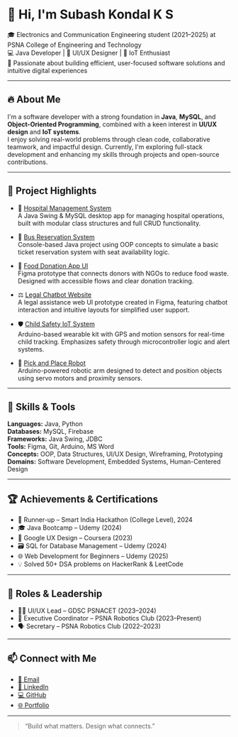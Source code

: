 # 👋 Hi, I'm Subash Kondal K S

🎓 Electronics and Communication Engineering student (2021–2025) at PSNA College of Engineering and Technology  
💻 Java Developer | 🎨 UI/UX Designer | 🤖 IoT Enthusiast  
🚀 Passionate about building efficient, user-focused software solutions and intuitive digital experiences

---

## 🔥 About Me

I'm a software developer with a strong foundation in **Java**, **MySQL**, and **Object-Oriented Programming**, combined with a keen interest in **UI/UX design** and **IoT systems**.  
I enjoy solving real-world problems through clean code, collaborative teamwork, and impactful design. Currently, I'm exploring full-stack development and enhancing my skills through projects and open-source contributions.

---

## 🌟 Project Highlights

- 🏥 [Hospital Management System](#)  
  A Java Swing & MySQL desktop app for managing hospital operations, built with modular class structures and full CRUD functionality.

- 🚌 [Bus Reservation System](#)  
  Console-based Java project using OOP concepts to simulate a basic ticket reservation system with seat availability logic.

- 📱 [Food Donation App UI](#)  
  Figma prototype that connects donors with NGOs to reduce food waste. Designed with accessible flows and clear donation tracking.

- ⚖️ [Legal Chatbot Website](#)  
  A legal assistance web UI prototype created in Figma, featuring chatbot interaction and intuitive layouts for simplified user support.

- 🛡️ [Child Safety IoT System](#)  
  Arduino-based wearable kit with GPS and motion sensors for real-time child tracking. Emphasizes safety through microcontroller logic and alert systems.

- 🤖 [Pick and Place Robot](#)  
  Arduino-powered robotic arm designed to detect and position objects using servo motors and proximity sensors.

---

## 🧠 Skills & Tools

**Languages:** Java, Python  
**Databases:** MySQL, Firebase  
**Frameworks:** Java Swing, JDBC  
**Tools:** Figma, Git, Arduino, MS Word  
**Concepts:** OOP, Data Structures, UI/UX Design, Wireframing, Prototyping  
**Domains:** Software Development, Embedded Systems, Human-Centered Design

---

## 🏆 Achievements & Certifications

- 🥈 Runner-up – Smart India Hackathon (College Level), 2024  
- 🎓 Java Bootcamp – Udemy (2024)  
- 🎨 Google UX Design – Coursera (2023)  
- 🗃 SQL for Database Management – Udemy (2024)  
- 🌐 Web Development for Beginners – Udemy (2025)  
- 💡 Solved 50+ DSA problems on HackerRank & LeetCode

---

## 💼 Roles & Leadership

- 👨‍💻 UI/UX Lead – GDSC PSNACET (2023–2024)  
- 🤖 Executive Coordinator – PSNA Robotics Club (2023–Present)  
- 🗣️ Secretary – PSNA Robotics Club (2022–2023)

---

## 📫 Connect with Me

- [📧 Email](mailto:kondalsubash05@gmail.com)
- [🔗 LinkedIn](https://www.linkedin.com/in/subashkondal/)
- [💻 GitHub](https://github.com/subashkondal)
- [🌐 Portfolio](#) 

---

> “Build what matters. Design what connects.”

